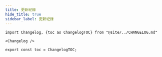 ```yaml
---
title: 更新紀錄
hide_title: true
sidebar_label: 更新紀錄
---
```


```mdx-code-block
import Changelog, {toc as ChangelogTOC} from "@site/../CHANGELOG.md"

<Changelog />

export const toc = ChangelogTOC;
```

